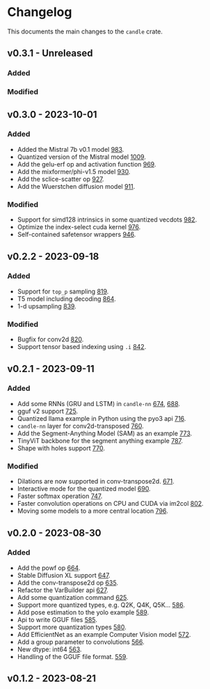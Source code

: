 # Changelog
This documents the main changes to the `candle` crate.

## v0.3.1 - Unreleased

### Added

### Modified

## v0.3.0 - 2023-10-01

### Added

- Added the Mistral 7b v0.1 model
  [983](https://github.com/huggingface/candle/pull/983).
- Quantized version of the Mistral model
  [1009](https://github.com/huggingface/candle/pull/1009).
- Add the gelu-erf op and activation function
  [969](https://github.com/huggingface/candle/pull/969).
- Add the mixformer/phi-v1.5 model
  [930](https://github.com/huggingface/candle/pull/930).
- Add the sclice-scatter op
  [927](https://github.com/huggingface/candle/pull/927).
- Add the Wuerstchen diffusion model
  [911](https://github.com/huggingface/candle/pull/911).

### Modified

- Support for simd128 intrinsics in some quantized vecdots
  [982](https://github.com/huggingface/candle/pull/982).
- Optimize the index-select cuda kernel
  [976](https://github.com/huggingface/candle/pull/976).
- Self-contained safetensor wrappers
  [946](https://github.com/huggingface/candle/pull/946).

## v0.2.2 - 2023-09-18

### Added
- Support for `top_p` sampling
  [819](https://github.com/huggingface/candle/pull/819).
- T5 model including decoding
  [864](https://github.com/huggingface/candle/pull/864).
- 1-d upsampling
  [839](https://github.com/huggingface/candle/pull/839).

### Modified
- Bugfix for conv2d
  [820](https://github.com/huggingface/candle/pull/820).
- Support tensor based indexing using `.i`
  [842](https://github.com/huggingface/candle/pull/842).

## v0.2.1 - 2023-09-11

### Added
- Add some RNNs (GRU and LSTM) in `candle-nn`
  [674](https://github.com/huggingface/candle/pull/674),
  [688](https://github.com/huggingface/candle/pull/688).
- gguf v2 support
  [725](https://github.com/huggingface/candle/pull/725).
- Quantized llama example in Python using the pyo3 api
  [716](https://github.com/huggingface/candle/pull/716).
- `candle-nn` layer for conv2d-transposed
  [760](https://github.com/huggingface/candle/pull/760).
- Add the Segment-Anything Model (SAM) as an example
  [773](https://github.com/huggingface/candle/pull/773).
- TinyViT backbone for the segment anything example
  [787](https://github.com/huggingface/candle/pull/787).
- Shape with holes support
  [770](https://github.com/huggingface/candle/pull/770).

### Modified
- Dilations are now supported in conv-transpose2d.
  [671](https://github.com/huggingface/candle/pull/671).
- Interactive mode for the quantized model
  [690](https://github.com/huggingface/candle/pull/690).
- Faster softmax operation
  [747](https://github.com/huggingface/candle/pull/747).
- Faster convolution operations on CPU and CUDA via im2col
  [802](https://github.com/huggingface/candle/pull/802).
- Moving some models to a more central location
  [796](https://github.com/huggingface/candle/pull/796).

## v0.2.0 - 2023-08-30

### Added
- Add the powf op
  [664](https://github.com/huggingface/candle/pull/664).
- Stable Diffusion XL support
  [647](https://github.com/huggingface/candle/pull/647).
- Add the conv-transpose2d op
  [635](https://github.com/huggingface/candle/pull/635).
- Refactor the VarBuilder api
  [627](https://github.com/huggingface/candle/pull/627).
- Add some quantization command
  [625](https://github.com/huggingface/candle/pull/625).
- Support more quantized types, e.g. Q2K, Q4K, Q5K...
  [586](https://github.com/huggingface/candle/pull/586).
- Add pose estimation to the yolo example
  [589](https://github.com/huggingface/candle/pull/589).
- Api to write GGUF files
  [585](https://github.com/huggingface/candle/pull/585).
- Support more quantization types
  [580](https://github.com/huggingface/candle/pull/580).
- Add EfficientNet as an example Computer Vision model
  [572](https://github.com/huggingface/candle/pull/572).
- Add a group parameter to convolutions
  [566](https://github.com/huggingface/candle/pull/566).
- New dtype: int64
  [563](https://github.com/huggingface/candle/pull/563).
- Handling of the GGUF file format.
  [559](https://github.com/huggingface/candle/pull/559).

## v0.1.2 - 2023-08-21
